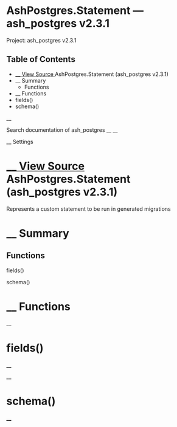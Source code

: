 # AshPostgres.Statement — ash_postgres v2.3.1

Project: ash_postgres v2.3.1

## Table of Contents

- [ __ View Source ](external_link) AshPostgres.Statement (ash_postgres v2.3.1)
- __ Summary
  - Functions
- __ Functions
- fields()
- schema()

__

Search documentation of ash_postgres __ __

__ Settings

#  [ __ View Source ](external_link) AshPostgres.Statement (ash_postgres v2.3.1)

Represents a custom statement to be run in generated migrations

#  __ Summary

##  Functions

fields()

schema()

#  __ Functions

__

# fields()

[ __](external_link)

__

# schema()

[ __](external_link)

